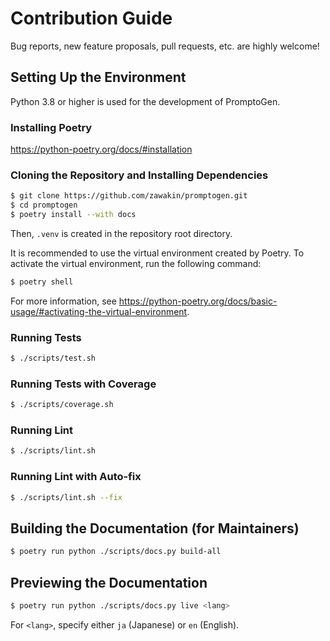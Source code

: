 # Contribution Guide

Bug reports, new feature proposals, pull requests, etc. are highly welcome!

## Setting Up the Environment

Python 3.8 or higher is used for the development of PromptoGen.

### Installing Poetry

https://python-poetry.org/docs/#installation

### Cloning the Repository and Installing Dependencies

```bash
$ git clone https://github.com/zawakin/promptogen.git
$ cd promptogen
$ poetry install --with docs
```

Then, `.venv` is created in the repository root directory.

It is recommended to use the virtual environment created by Poetry.
To activate the virtual environment, run the following command:

```bash
$ poetry shell
```

For more information, see https://python-poetry.org/docs/basic-usage/#activating-the-virtual-environment.

### Running Tests

```bash
$ ./scripts/test.sh
```

### Running Tests with Coverage

```bash
$ ./scripts/coverage.sh
```

### Running Lint

```bash
$ ./scripts/lint.sh
```

### Running Lint with Auto-fix

```bash
$ ./scripts/lint.sh --fix
```

## Building the Documentation (for Maintainers)

```bash
$ poetry run python ./scripts/docs.py build-all
```

## Previewing the Documentation

```bash
$ poetry run python ./scripts/docs.py live <lang>
```

For `<lang>`, specify either `ja` (Japanese) or `en` (English).
```
